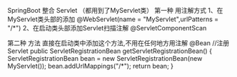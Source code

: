 SpringBoot 整合 Servlet （都用到了MyServlet类）
第一种 用注解方式
    1、在 MyServlet类头部的添加 
        @WebServlet(name = "MyServlet",urlPatterns = "/*")
    2、在启动类头部添加Servlet扫描注解
        @ServletComponentScan


第二种 方法
    直接在启动类中添加这个方法,不用在任何地方用注解
    @Bean  //注册Servlet
    public ServletRegistrationBean getServletRegistrationBean() {
        ServletRegistrationBean bean = new ServletRegistrationBean(new MyServlet());
        bean.addUrlMappings("/*");
        return bean;
    }